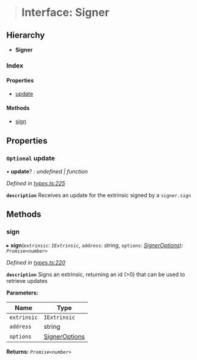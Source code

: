 > # Interface: Signer

## Hierarchy

* **Signer**

### Index

#### Properties

* [update](_types_.signer.md#optional-update)

#### Methods

* [sign](_types_.signer.md#sign)

## Properties

### `Optional` update

• **update**? : *undefined | function*

*Defined in [types.ts:225](https://github.com/polkadot-js/api/blob/5a1c79a/packages/api/src/types.ts#L225)*

**`description`** Receives an update for the extrinsic signed by a `signer.sign`

## Methods

###  sign

▸ **sign**(`extrinsic`: *`IExtrinsic`*, `address`: *string*, `options`: *[SignerOptions](../modules/_types_.md#signeroptions)*): *`Promise<number>`*

*Defined in [types.ts:220](https://github.com/polkadot-js/api/blob/5a1c79a/packages/api/src/types.ts#L220)*

**`description`** Signs an extrinsic, returning an id (>0) that can be used to retrieve updates

**Parameters:**

Name | Type |
------ | ------ |
`extrinsic` | `IExtrinsic` |
`address` | string |
`options` | [SignerOptions](../modules/_types_.md#signeroptions) |

**Returns:** *`Promise<number>`*